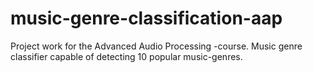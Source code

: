 # music-genre-classification-aap
Project work for the Advanced Audio Processing -course. Music genre classifier capable of detecting 10 popular music-genres.
